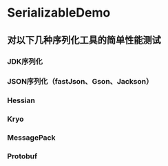 # SerializableDemo

## 对以下几种序列化工具的简单性能测试

### JDK序列化

### JSON序列化（fastJson、Gson、Jackson）

### Hessian

### Kryo

### MessagePack

### Protobuf



